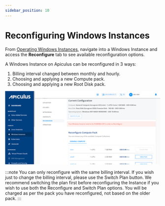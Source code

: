 ```yaml
---
sidebar_position: 10
---
```

# Reconfiguring Windows Instances

From [Operating Windows Instances](https://docs.apiculus.com/hc/en-in/articles/13280072414749), navigate into a Windows Instance and access the **Reconfigure** tab to see available reconfiguration options.

A Windows Instance on Apiculus can be reconfigured in 3 ways:

1. Billing interval changed between monthly and hourly.
2. Choosing and applying a new Compute pack.
3. Choosing and applying a new Root Disk pack.

![Reconfiguring Windows Instances](img/Reconfiguring.png)

:::note
You can only reconfigure with the same billing interval. If you wish just to change the billing interval, please use the Switch Plan button. We recommend switching the plan first before reconfiguring the Instance if you wish to use both the Reconfigure and Switch Plan options. You will be charged as per the pack you have reconfigured, not based on the older pack.
:::